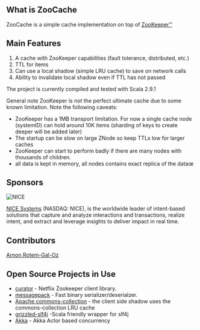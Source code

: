 ## What is ZooCache
ZooCache is a simple cache implementation on top of  [ZooKeeper™](http://zookeeper.apache.org/)


## Main Features

1. A cache with ZooKeeper capabilities (fault tolerance, distributed, etc.)
2. TTL for items
3. Can use a local shadow (simple LRU cache) to save on network calls
4. Ability to invalidate local shadow even if TTL has not passed

The project is currently compiled and tested with Scala 2.9.1


General note
ZooKeeper is not the perfect ultimate cache due to some known limitation.  Note the following caveats:
  * ZooKeeper has a 1MB transport limitation. For now a single cache node (systemID) can hold around 10K items (sharding of keys to create deeper will be added later)
  * The startup can be slow on large ZNode so keep TTLs low for larger caches
  * ZooKeeper can start to perform badly if there are many nodes with thousands of children.
  * all data is kept in memory, all nodes contains exact replica of the dataœ

## Sponsors
![NICE](http://www.nice.com/sites/all/themes/nice/logo.png)

[NICE Systems](http://www.nice.com/) (NASDAQ: NICE), is the worldwide leader of intent-based solutions that capture and analyze interactions and transactions, realize intent, and extract and leverage insights to deliver impact in real time.
## Contributors
[Arnon Rotem-Gal-Oz](http://arnon.me)
## Open Source Projects in Use
  * [curator](https://github.com/Netflix/curator) - Netflix Zookeeper client library.
  * [messagepack](http://msgpack.org/) - Fast binary serializer/deserialzer.
  * [Apache commons-collection](http://commons.apache.org/collections/) - the  client side shadow uses the commons-collection LRU cache
  * [grizzled-slf4j](http://software.clapper.org/grizzled-slf4j/) -Scala friendly wrapper for slf4j
  * [Akka](http://akka.io/) - Akka Actor based concurrency